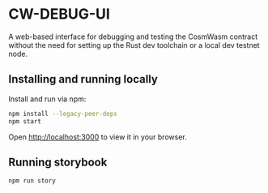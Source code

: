 # CW-DEBUG-UI

A web-based interface for debugging and testing the CosmWasm contract
without the need for setting up the Rust dev toolchain or a local dev testnet node.

## Installing and running locally

Install and run via npm:

```sh
npm install --legacy-peer-deps
npm start
```

Open [http://localhost:3000](http://localhost:3000) to view it in your browser.

## Running storybook

```sh
npm run story
```

